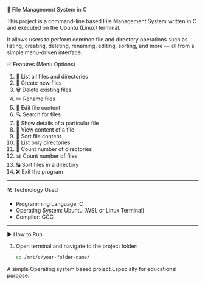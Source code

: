 📁 File Management System in C

This project is a command-line based File Management System written in C and executed on the Ubuntu (Linux) terminal.

It allows users to perform common file and directory operations such as listing, creating, deleting, renaming, editing, sorting, and more — all from a simple menu-driven interface.

✅ Features (Menu Options)

1. 📄 List all files and directories  
2. 📝 Create new files  
3. 🗑️ Delete existing files  
4. ✏️ Rename files  
5. 🧾 Edit file content  
6. 🔍 Search for files  
7. 📌 Show details of a particular file  
8. 👀 View content of a file  
9. 📂 Sort file content  
10. 📁 List only directories  
11. 🧮 Count number of directories  
12. 📊 Count number of files  
13. 🔠 Sort files in a directory  
0. ❌ Exit the program

---

🛠️ Technology Used

- Programming Language: C  
- Operating System: Ubuntu (WSL or Linux Terminal)  
- Compiler: GCC  

---

▶️ How to Run

1. Open terminal and navigate to the project folder:
   ```bash
   cd /mnt/c/your-folder-name/

A simple Operating system based project.Especially for educational purpose.
